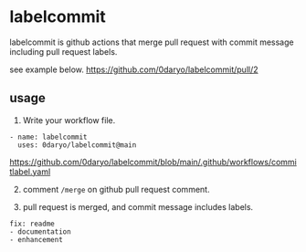 # labelcommit
labelcommit is github actions that merge pull request with commit message including pull request labels.

see example below.
https://github.com/0daryo/labelcommit/pull/2
## usage
1. Write your workflow file.
  ```
  - name: labelcommit
    uses: 0daryo/labelcommit@main
  ```
  https://github.com/0daryo/labelcommit/blob/main/.github/workflows/commitlabel.yaml

2. comment ```/merge``` on github pull request comment.

3. pull request is merged, and commit message includes labels.
```
fix: readme
- documentation
- enhancement
```
